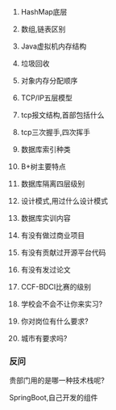 1. HashMap底层

2. 数组,链表区别

3. Java虚拟机内存结构

4. 垃圾回收

5. 对象内存分配顺序

6. TCP/IP五层模型

7. tcp报文结构,首部包括什么

8. tcp三次握手,四次挥手

9. 数据库索引种类

10. B+树主要特点

11. 数据库隔离四层级别

12. 设计模式,用过什么设计模式

13. 数据库实训内容

14. 有没有做过商业项目

15. 有没有贡献过开源平台代码

16. 有没有发过论文

17. CCF-BDCI比赛的级别

18. 学校会不会不让你来实习?

19. 你对岗位有什么要求?

20. 城市有要求吗?

### 反问

贵部门用的是哪一种技术栈呢?

SpringBoot,自己开发的组件